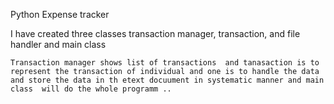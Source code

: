 Python Expense tracker


I have created three classes  transaction  manager, transaction, and file handler and main class


    Transaction manager shows list of transactions  and tanasaction is to represent the transaction of individual and one is to handle the data and store the data in th etext docuument in systematic manner and main class  will do the whole programm ..

